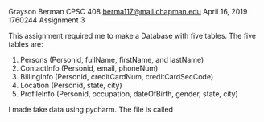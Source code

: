 Grayson Berman
CPSC 408
berma117@mail.chapman.edu
April 16, 2019
1760244
Assignment 3

This assignment required me to make a Database with five tables. 
The five tables are: 
1) Persons (Personid, fullName, firstName, and lastName)
2) ContactInfo (Personid, email, phoneNum)
3) BillingInfo (Personid, creditCardNum, creditCardSecCode)
4) Location (Personid, state, city)
5) ProfileInfo (Personid, occupation, dateOfBirth, gender, state, city)

I made fake data using pycharm. The file is called 
